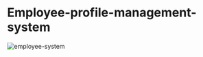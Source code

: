 # Employee-profile-management-system

![employee-system](https://user-images.githubusercontent.com/45768533/163589468-198a7af7-f325-4622-b6d7-ddc047d0a7db.png)


